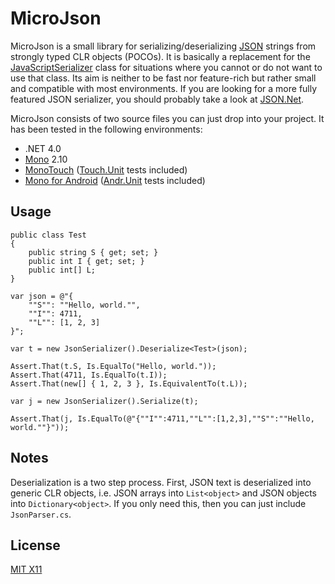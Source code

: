 MicroJson
=========

MicroJson is a small library for serializing/deserializing [JSON](http://www.json.org/) strings from strongly 
typed CLR objects (POCOs). It is basically a replacement for the [JavaScriptSerializer](http://msdn.microsoft.com/en-us/library/system.web.script.serialization.javascriptserializer.aspx)
class for situations where you cannot or do not want to use that class. Its aim is neither to be fast nor feature-rich but
rather small and compatible with most environments.
If you are looking for a more fully featured JSON serializer, you should probably take a look at [JSON.Net](http://json.codeplex.com/).

MicroJson consists of two source files you can just drop into your project. It has been tested in the following environments:

- .NET 4.0
- [Mono](http://www.mono-project.com/Main_Page) 2.10
- [MonoTouch](http://www.xamarin.com) ([Touch.Unit](https://github.com/spouliot/Touch.Unit) tests included)
- [Mono for Android](http://www.xamarin.com) ([Andr.Unit](https://github.com/spouliot/Andr.Unit) tests included)

Usage
-----

	public class Test
    {
        public string S { get; set; }
        public int I { get; set; }
        public int[] L;
    }

    var json = @"{
        ""S"": ""Hello, world."",
        ""I"": 4711,
        ""L"": [1, 2, 3]
    }";
    
    var t = new JsonSerializer().Deserialize<Test>(json);
    
    Assert.That(t.S, Is.EqualTo("Hello, world."));
    Assert.That(4711, Is.EqualTo(t.I));
    Assert.That(new[] { 1, 2, 3 }, Is.EquivalentTo(t.L));
    
    var j = new JsonSerializer().Serialize(t);
    
    Assert.That(j, Is.EqualTo(@"{""I"":4711,""L"":[1,2,3],""S"":""Hello, world.""}"));

Notes
-----

Deserialization is a two step process. First, JSON text is deserialized into generic CLR objects, i.e.
JSON arrays into `List<object>` and JSON objects into `Dictionary<object>`. If you only need this, then you can
just include `JsonParser.cs`.

License
-------

[MIT X11](http://en.wikipedia.org/wiki/MIT_License)
